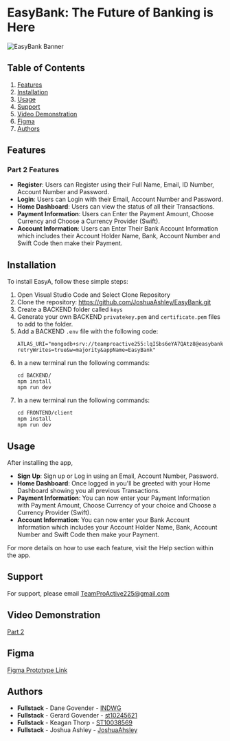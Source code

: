 # EasyBank: The Future of Banking is Here
![EasyBank Banner](https://github.com/user-attachments/assets/05f2f742-03e7-4649-b431-8beb4a24e428)

## Table of Contents

1. [Features](#features)
4. [Installation](#installation)
1. [Usage](#usage)
2. [Support](#support)
2. [Video Demonstration](#video-demonstartion)
3. [Figma](#figma)
4. [Authors](#authors)

## Features

### Part 2 Features

- **Register**: Users can Register using their Full Name, Email, ID Number, Account Number and Password.
- **Login**: Users can Login with their Email, Account Number and Password.
- **Home Dashboard**: Users can view the status of all their Transactions.
- **Payment Information**: Users can Enter the Payment Amount, Choose Currency and Choose a Currency Provider (Swift).
- **Account Information**: Users can Enter Their Bank Account Information which includes their Account Holder Name, Bank, Account Number and Swift Code then make their Payment.

## Installation

To install EasyA, follow these simple steps:

1. Open Visual Studio Code and Select Clone Repository
2. Clone the repository: https://github.com/JoshuaAshley/EasyBank.git
3. Create a BACKEND folder called `keys`
4. Generate your own BACKEND `privatekey.pem` and `certificate.pem` files to add to the folder.
5. Add a BACKEND `.env` file with the following code:
   ```
   ATLAS_URI="mongodb+srv://teamproactive255:lqISbs6eYA7QAtz8@easybank.mpud5.mongodb.net/?retryWrites=true&w=majority&appName=EasyBank"
   ```
6. In a new terminal run the following commands:
   ```
   cd BACKEND/
   npm install
   npm run dev
   ```
7. In a new terminal run the following commands:
   ```
   cd FRONTEND/client
   npm install
   npm run dev
   ```

## Usage

After installing the app,

- **Sign Up**: Sign up or Log in using an Email, Account Number, Password.
- **Home Dashboard**: Once logged in you'll be greeted with your Home Dashboard showing you all previous Transactions.
- **Payment Information**: You can now enter your Payment Information with Payment Amount, Choose Currency of your choice and Choose a Currency Provider (Swift).
- **Account Information**: You can now enter your Bank Account Information which includes your Account Holder Name, Bank, Account Number and Swift Code then make your Payment.
  
For more details on how to use each feature, visit the Help section within the app.

## Support

For support, please email TeamProActive225@gmail.com

## Video Demonstration

[Part 2](https://www.youtube.com/watch?v=84bhla8lRUM)


## Figma

[Figma Prototype Link](https://www.figma.com/design/eI1s7gijrcDyq7rXr9v3j5/OPSC?node-id=952-2559&t=4thINdvopTTsU1Vs-1)

## Authors

- **Fullstack** - Dane Govender - [INDWG](https://github.com/INDWG)
- **Fullstack** - Gerard Govender - [st10245621](https://github.com/st10245621)
- **Fullstack** - Keagan Thorp - [ST10038569](https://github.com/ST10038569)
- **Fullstack** - Joshua Ashley - [JoshuaAhsley](https://github.com/JoshuaAshley)
